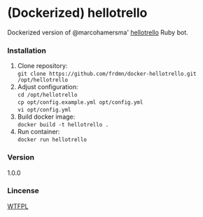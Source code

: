 # (Dockerized) hellotrello

Dockerized version of @marcohamersma' [hellotrello](https://github.com/marcohamersma/hellotrello) Ruby bot.

### Installation

1. Clone repository:  
  `git clone https://github.com/frdmn/docker-hellotrello.git /opt/hellotrello`
1. Adjust configuration:  
  `cd /opt/hellotrello`  
  `cp opt/config.example.yml opt/config.yml`  
  `vi opt/config.yml`  
1. Build docker image:  
  `docker build -t hellotrello .`
1. Run container:  
  `docker run hellotrello`

### Version
1.0.0

### Lincense
[WTFPL](LICENSE)
